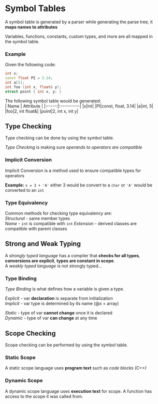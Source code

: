 # Symbol Tables 
A symbol table is generated by a parser while generating the parse tree, it **maps names to attributes**

Variables, functions, constants, custom types, and more are all mapped in the symbol table. 

### Example 
Given the following code:   
```cpp 
int x; 
const float PI = 3.14;
int a[5];
int foo (int x, float& y);
struct point { int x, y; }
```
The following symbol table would be generated:   
| Name  | Attribute |
|:-----:|:----------|
|x|int|
|PI|const, float, 3.14|
|a|int, 5|
|foo|2, int float&|
|point|2, int x, int y|


## Type Checking 
Type checking can be done by using the symbol table.

*Type Checking* is making sure *operands to operators are compatible*

### Implicit Conversion 
Implicit Conversion is a method used to ensure compatible types for operators 

**Example:** `x = 3 + 'A'` either 3 would be convert to a `char` or `'A'` would be converted to an `int`

### Type Equivalency 
Common methods for checking type equivalency are:     
*Structural* - same member types    
*Name* - `int` is compatible with `int` 
*Extension* - derived classes are compatible with parent classes 


## Strong and Weak Typing 
A *strongly typed language* has a compiler that **checks for all types**, **conversions are explicit**, **types are constant in scope**.    
A *weakly typed language* is not strongly typed...    

### Type Binding 
*Type Binding* is what defines how a variable is given a type.   

*Explicit* - var **declaration** is separate from initialization   
*Implicit* - var type is determined by its name (@x = array)  

*Static* - type of var **cannot change** once it is declared   
*Dynamic* - type of var **can change** at any time


## Scope Checking 
Scope checking can be performed by using the symbol table.

### Static Scope 
A static scope language uses **program text** such as *code blocks (C++)* 

### Dynamic Scope 
A dynamic scope language uses **execution text** for scope. A function has access to the scope it was called from. 
